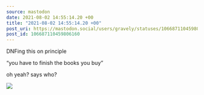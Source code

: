 ```yaml
---
source: mastodon
date: 2021-08-02 14:55:14.20 +00
title: "2021-08-02 14:55:14.20 +00"
post_uri: https://mastodon.social/users/gravely/statuses/106687110459806160
post_id: 106687110459806160
---
```

DNFing this on principle

“you have to finish the books you buy”

oh yeah? says who?


![](/images/106687110404679587.jpg)

